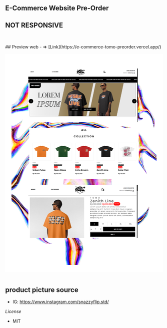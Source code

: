 ## E-Commerce Website Pre-Order

## NOT RESPONSIVE
<p>&nbsp;&nbsp;&nbsp;&nbsp;&nbsp;&nbsp;</p>
## Preview web
- => [Link](https://e-commerce-tomo-preorder.vercel.app/)

<p align="center" style="background-color: white; padding: 20px; display: inline-block;">
  <img alt="Tomo Logo" src="./src/assets/img/Product/BANNER.png"/>
</p>

## product picture source

- IG: https://www.instagram.com/snazzyflip.std/

_License_

- MIT
